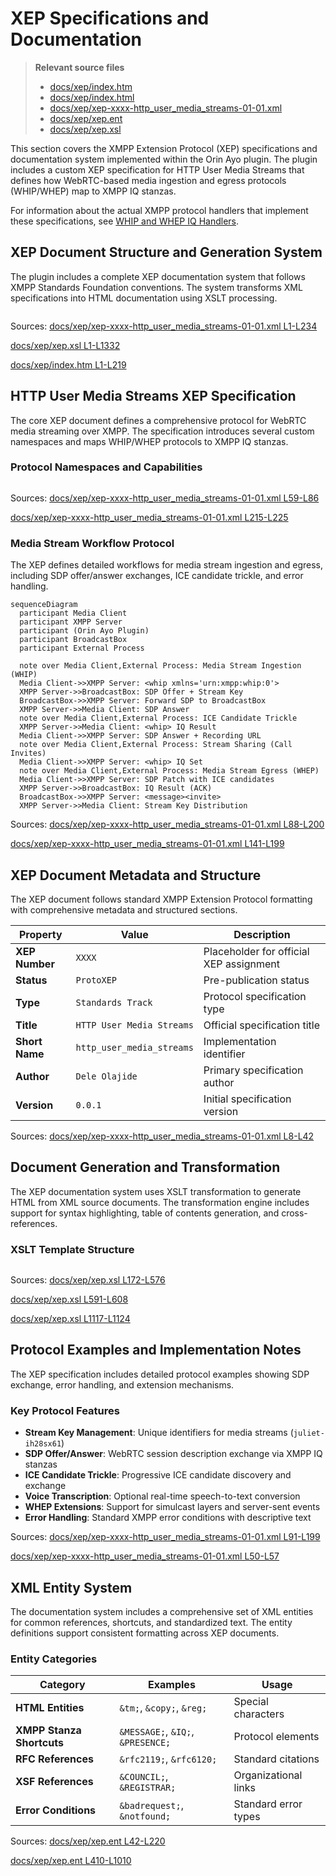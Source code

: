 # XEP Specifications and Documentation

> **Relevant source files**
> * [docs/xep/index.htm](https://github.com/igniterealtime/openfire-orinayo-plugin/blob/932fc61c/docs/xep/index.htm)
> * [docs/xep/index.html](https://github.com/igniterealtime/openfire-orinayo-plugin/blob/932fc61c/docs/xep/index.html)
> * [docs/xep/xep-xxxx-http_user_media_streams-01-01.xml](https://github.com/igniterealtime/openfire-orinayo-plugin/blob/932fc61c/docs/xep/xep-xxxx-http_user_media_streams-01-01.xml)
> * [docs/xep/xep.ent](https://github.com/igniterealtime/openfire-orinayo-plugin/blob/932fc61c/docs/xep/xep.ent)
> * [docs/xep/xep.xsl](https://github.com/igniterealtime/openfire-orinayo-plugin/blob/932fc61c/docs/xep/xep.xsl)

This section covers the XMPP Extension Protocol (XEP) specifications and documentation system implemented within the Orin Ayo plugin. The plugin includes a custom XEP specification for HTTP User Media Streams that defines how WebRTC-based media ingestion and egress protocols (WHIP/WHEP) map to XMPP IQ stanzas.

For information about the actual XMPP protocol handlers that implement these specifications, see [WHIP and WHEP IQ Handlers](/igniterealtime/openfire-orinayo-plugin/3.1-whip-and-whep-iq-handlers).

## XEP Document Structure and Generation System

The plugin includes a complete XEP documentation system that follows XMPP Standards Foundation conventions. The system transforms XML specifications into HTML documentation using XSLT processing.

```

```

Sources: [docs/xep/xep-xxxx-http_user_media_streams-01-01.xml L1-L234](https://github.com/igniterealtime/openfire-orinayo-plugin/blob/932fc61c/docs/xep/xep-xxxx-http_user_media_streams-01-01.xml#L1-L234)

 [docs/xep/xep.xsl L1-L1332](https://github.com/igniterealtime/openfire-orinayo-plugin/blob/932fc61c/docs/xep/xep.xsl#L1-L1332)

 [docs/xep/index.htm L1-L219](https://github.com/igniterealtime/openfire-orinayo-plugin/blob/932fc61c/docs/xep/index.htm#L1-L219)

## HTTP User Media Streams XEP Specification

The core XEP document defines a comprehensive protocol for WebRTC media streaming over XMPP. The specification introduces several custom namespaces and maps WHIP/WHEP protocols to XMPP IQ stanzas.

### Protocol Namespaces and Capabilities

```

```

Sources: [docs/xep/xep-xxxx-http_user_media_streams-01-01.xml L59-L86](https://github.com/igniterealtime/openfire-orinayo-plugin/blob/932fc61c/docs/xep/xep-xxxx-http_user_media_streams-01-01.xml#L59-L86)

 [docs/xep/xep-xxxx-http_user_media_streams-01-01.xml L215-L225](https://github.com/igniterealtime/openfire-orinayo-plugin/blob/932fc61c/docs/xep/xep-xxxx-http_user_media_streams-01-01.xml#L215-L225)

### Media Stream Workflow Protocol

The XEP defines detailed workflows for media stream ingestion and egress, including SDP offer/answer exchanges, ICE candidate trickle, and error handling.

```mermaid
sequenceDiagram
  participant Media Client
  participant XMPP Server
  participant (Orin Ayo Plugin)
  participant BroadcastBox
  participant External Process

  note over Media Client,External Process: Media Stream Ingestion (WHIP)
  Media Client->>XMPP Server: <whip xmlns='urn:xmpp:whip:0'>
  XMPP Server->>BroadcastBox: SDP Offer + Stream Key
  BroadcastBox->>XMPP Server: Forward SDP to BroadcastBox
  XMPP Server->>Media Client: SDP Answer
  note over Media Client,External Process: ICE Candidate Trickle
  XMPP Server->>Media Client: <whip> IQ Result
  Media Client->>XMPP Server: SDP Answer + Recording URL
  note over Media Client,External Process: Stream Sharing (Call Invites)
  Media Client->>XMPP Server: <whip> IQ Set
  note over Media Client,External Process: Media Stream Egress (WHEP)
  Media Client->>XMPP Server: SDP Patch with ICE candidates
  XMPP Server->>BroadcastBox: IQ Result (ACK)
  BroadcastBox->>XMPP Server: <message><invite>
  XMPP Server->>Media Client: Stream Key Distribution
```

Sources: [docs/xep/xep-xxxx-http_user_media_streams-01-01.xml L88-L200](https://github.com/igniterealtime/openfire-orinayo-plugin/blob/932fc61c/docs/xep/xep-xxxx-http_user_media_streams-01-01.xml#L88-L200)

 [docs/xep/xep-xxxx-http_user_media_streams-01-01.xml L141-L199](https://github.com/igniterealtime/openfire-orinayo-plugin/blob/932fc61c/docs/xep/xep-xxxx-http_user_media_streams-01-01.xml#L141-L199)

## XEP Document Metadata and Structure

The XEP document follows standard XMPP Extension Protocol formatting with comprehensive metadata and structured sections.

| Property | Value | Description |
| --- | --- | --- |
| **XEP Number** | `XXXX` | Placeholder for official XEP assignment |
| **Status** | `ProtoXEP` | Pre-publication status |
| **Type** | `Standards Track` | Protocol specification type |
| **Title** | `HTTP User Media Streams` | Official specification title |
| **Short Name** | `http_user_media_streams` | Implementation identifier |
| **Author** | `Dele Olajide` | Primary specification author |
| **Version** | `0.0.1` | Initial specification version |

Sources: [docs/xep/xep-xxxx-http_user_media_streams-01-01.xml L8-L42](https://github.com/igniterealtime/openfire-orinayo-plugin/blob/932fc61c/docs/xep/xep-xxxx-http_user_media_streams-01-01.xml#L8-L42)

## Document Generation and Transformation

The XEP documentation system uses XSLT transformation to generate HTML from XML source documents. The transformation engine includes support for syntax highlighting, table of contents generation, and cross-references.

### XSLT Template Structure

```

```

Sources: [docs/xep/xep.xsl L172-L576](https://github.com/igniterealtime/openfire-orinayo-plugin/blob/932fc61c/docs/xep/xep.xsl#L172-L576)

 [docs/xep/xep.xsl L591-L608](https://github.com/igniterealtime/openfire-orinayo-plugin/blob/932fc61c/docs/xep/xep.xsl#L591-L608)

 [docs/xep/xep.xsl L1117-L1124](https://github.com/igniterealtime/openfire-orinayo-plugin/blob/932fc61c/docs/xep/xep.xsl#L1117-L1124)

## Protocol Examples and Implementation Notes

The XEP specification includes detailed protocol examples showing SDP exchange, error handling, and extension mechanisms.

### Key Protocol Features

* **Stream Key Management**: Unique identifiers for media streams (`juliet-ih28sx61`)
* **SDP Offer/Answer**: WebRTC session description exchange via XMPP IQ stanzas
* **ICE Candidate Trickle**: Progressive ICE candidate discovery and exchange
* **Voice Transcription**: Optional real-time speech-to-text conversion
* **WHEP Extensions**: Support for simulcast layers and server-sent events
* **Error Handling**: Standard XMPP error conditions with descriptive text

Sources: [docs/xep/xep-xxxx-http_user_media_streams-01-01.xml L91-L199](https://github.com/igniterealtime/openfire-orinayo-plugin/blob/932fc61c/docs/xep/xep-xxxx-http_user_media_streams-01-01.xml#L91-L199)

 [docs/xep/xep-xxxx-http_user_media_streams-01-01.xml L50-L57](https://github.com/igniterealtime/openfire-orinayo-plugin/blob/932fc61c/docs/xep/xep-xxxx-http_user_media_streams-01-01.xml#L50-L57)

## XML Entity System

The documentation system includes a comprehensive set of XML entities for common references, shortcuts, and standardized text. The entity definitions support consistent formatting across XEP documents.

### Entity Categories

| Category | Examples | Usage |
| --- | --- | --- |
| **HTML Entities** | `&tm;`, `&copy;`, `&reg;` | Special characters |
| **XMPP Stanza Shortcuts** | `&MESSAGE;`, `&IQ;`, `&PRESENCE;` | Protocol elements |
| **RFC References** | `&rfc2119;`, `&rfc6120;` | Standard citations |
| **XSF References** | `&COUNCIL;`, `&REGISTRAR;` | Organizational links |
| **Error Conditions** | `&badrequest;`, `&notfound;` | Standard error types |

Sources: [docs/xep/xep.ent L42-L220](https://github.com/igniterealtime/openfire-orinayo-plugin/blob/932fc61c/docs/xep/xep.ent#L42-L220)

 [docs/xep/xep.ent L410-L1010](https://github.com/igniterealtime/openfire-orinayo-plugin/blob/932fc61c/docs/xep/xep.ent#L410-L1010)
